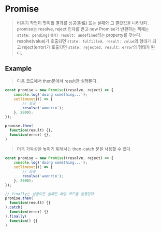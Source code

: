 # Promise
> 비동기 작업이 맞이할 결과를 성공(완료) 또는 실패와 그 결괏값을 나타낸다.
> promise는 resolve, reject 인자를 받고 new Promise가 반환하는 객체는 `state: pending(대기) result: undefined`라는
> property를 갖는다. resolve(value)가 호출되면 `state: fulfilled, result: value`의 형태가 되고 reject(error)가 호출되면
> `state: rejected, result: error`의 형태가 된다.

## Example
> 다음 코드에서 then문에서 result만 실행된다.
```js
const promise = new Promise((resolve, reject) => {
    console.log('doing something...');
    setTimeout(() => {
        // 성공
        resolve('woonrin');
    }, 2000);
});

promise.then(
  function(result) {},
  function(error) {},
)
```

> 더욱 가독성을 높이기 위해서는 then-catch 문을 사용할 수 있다.
```js
const promise = new Promise((resolve, reject) => {
    console.log('doing something...');
    setTimeout(() => {
        // 성공
        resolve('woonrin');
    }, 2000);
});

// finally는 성공이든 실패든 해당 코드를 실행한다.
promise.then(
  function(result) {}
).catch(
  function(error) {}
).finally(
  function() {}
)
```

